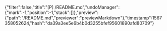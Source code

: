 {"filter":false,"title":"[P] /README.md","undoManager":{"mark":-1,"position":-1,"stack":[]},"preview":{"path":"/README.md","previewer":"previewMarkdown"},"timestamp":1567358052624,"hash":"da39a3ee5e6b4b0d3255bfef95601890afd80709"}